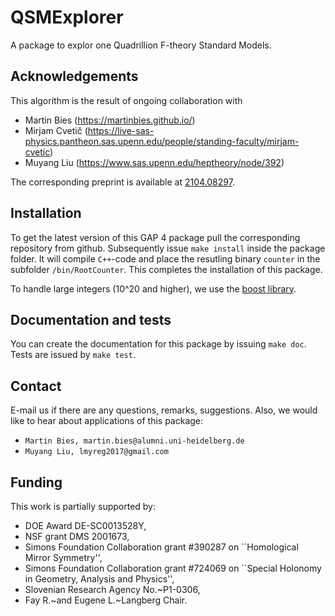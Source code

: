 # QSMExplorer
A package to explor one Quadrillion F-theory Standard Models.

## Acknowledgements

This algorithm is the result of ongoing collaboration with
* Martin Bies (https://martinbies.github.io/)
* Mirjam Cvetič (https://live-sas-physics.pantheon.sas.upenn.edu/people/standing-faculty/mirjam-cvetic)
* Muyang Liu (https://www.sas.upenn.edu/heptheory/node/392)

The corresponding preprint is available at [2104.08297](https://arxiv.org/pdf/2104.08297.pdf).


## Installation

To get the latest version of this GAP 4 package pull the corresponding repository from github. Subsequently issue `make install` inside the package folder. It will compile `C++`-code and place the resutling binary `counter` in the subfolder `/bin/RootCounter`. This completes the installation of this package.

To handle large integers (10^20 and higher), we use the [boost library](https://www.boost.org/).

## Documentation and tests

You can create the documentation for this package by issuing `make doc`. Tests are issued by `make test`.


## Contact

E-mail us if there are any questions, remarks, suggestions. Also, we would like to hear about applications of this package:
- `Martin Bies, martin.bies@alumni.uni-heidelberg.de`
- `Muyang Liu, lmyreg2017@gmail.com`


## Funding

This work is partially supported by:
- DOE Award DE-SC0013528Y,
- NSF grant DMS 2001673,
- Simons Foundation Collaboration grant #390287 on ``Homological Mirror Symmetry'',
- Simons Foundation Collaboration grant #724069 on ``Special Holonomy in Geometry, Analysis and Physics'',
- Slovenian Research Agency No.~P1-0306,
- Fay R.~and Eugene L.~Langberg Chair.
